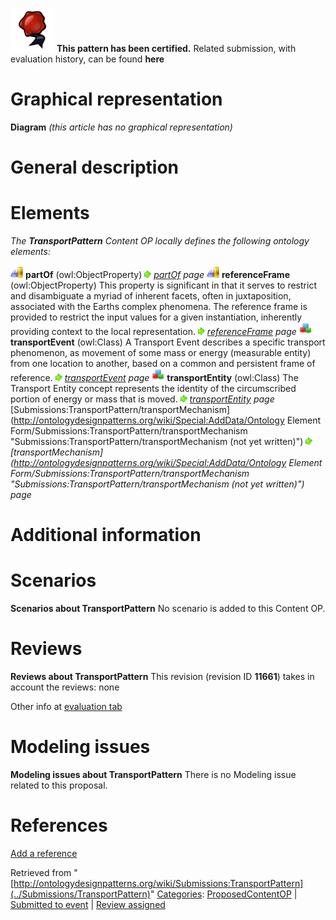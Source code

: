 [![](../images/thumb/b/b5/Certified.png/70px-Certified.png)](../Image/Certified.png "Certified.png") __This pattern has been certified.__
Related submission, with evaluation history, can be found __here__





#  Graphical representation


__Diagram__
_(this article has no graphical representation)_



#  General description


  




#  Elements


_The __TransportPattern__ Content OP locally defines the following ontology elements:_



[![ObjectProperty](../images/thumb/c/c3/ObjectProperty.gif/20px-ObjectProperty.gif)](../Image/ObjectProperty.gif "ObjectProperty") __partOf__ (owl:ObjectProperty) 
 [![](../images/thumb/8/87/ArrowRight.gif/11px-ArrowRight.gif)](../Image/ArrowRight.gif "ArrowRight.gif") _[partOf](../Submissions/TransportPattern/partOf "Submissions:TransportPattern/partOf") page_
[![ObjectProperty](../images/thumb/c/c3/ObjectProperty.gif/20px-ObjectProperty.gif)](../Image/ObjectProperty.gif "ObjectProperty") __referenceFrame__ (owl:ObjectProperty) This property is significant in that it serves to restrict and disambiguate a myriad of inherent facets, often in juxtaposition, associated with the Earths complex phenomena. The reference frame is provided to restrict the input values for a given instantiation, inherently providing context to the local representation. 
 [![](../images/thumb/8/87/ArrowRight.gif/11px-ArrowRight.gif)](../Image/ArrowRight.gif "ArrowRight.gif") _[referenceFrame](../Submissions/TransportPattern/referenceFrame "Submissions:TransportPattern/referenceFrame") page_
[![Class](../images/thumb/2/27/Class.gif/20px-Class.gif)](../Image/Class.gif "Class") __transportEvent__ (owl:Class) A Transport Event describes a specific transport phenomenon, as movement of some mass or energy (measurable entity) from one location to another, based on a common and persistent frame of reference. 
 [![](../images/thumb/8/87/ArrowRight.gif/11px-ArrowRight.gif)](../Image/ArrowRight.gif "ArrowRight.gif") _[transportEvent](../Submissions/TransportPattern/transportEvent "Submissions:TransportPattern/transportEvent") page_
[![Class](../images/thumb/2/27/Class.gif/20px-Class.gif)](../Image/Class.gif "Class") __transportEntity__ (owl:Class) The Transport Entity concept represents the identity of the circumscribed portion of energy or mass that is moved. 
 [![](../images/thumb/8/87/ArrowRight.gif/11px-ArrowRight.gif)](../Image/ArrowRight.gif "ArrowRight.gif") _[transportEntity](../Submissions/TransportPattern/transportEntity "Submissions:TransportPattern/transportEntity") page_
[Submissions:TransportPattern/transportMechanism](http://ontologydesignpatterns.org/wiki/Special:AddData/Ontology Element Form/Submissions:TransportPattern/transportMechanism "Submissions:TransportPattern/transportMechanism (not yet written)") [![](../images/thumb/8/87/ArrowRight.gif/11px-ArrowRight.gif)](../Image/ArrowRight.gif "ArrowRight.gif") _[transportMechanism](http://ontologydesignpatterns.org/wiki/Special:AddData/Ontology Element Form/Submissions:TransportPattern/transportMechanism "Submissions:TransportPattern/transportMechanism (not yet written)") page_
#  Additional information


#  Scenarios



__Scenarios about TransportPattern__
No scenario is added to this Content OP.




#  Reviews



__Reviews about TransportPattern__
This revision (revision ID __11661__) takes in account the reviews: none


Other info at [evaluation tab](http://ontologydesignpatterns.org/wiki/index.php?title=Submissions:TransportPattern&action=evaluation "http://ontologydesignpatterns.org/wiki/index.php?title=Submissions:TransportPattern&action=evaluation")




  




#  Modeling issues



__Modeling issues about TransportPattern__
There is no Modeling issue related to this proposal.




  




#  References


[Add a reference](index.php@title=Odp%253AAdd_reference&subject=../Submissions/TransportPattern "http://ontologydesignpatterns.org/wiki/index.php?title=Odp:Add_reference&subject=Submissions%3ATransportPattern")


  






Retrieved from "[http://ontologydesignpatterns.org/wiki/Submissions:TransportPattern](../Submissions/TransportPattern)"
 [Categories](http://ontologydesignpatterns.org/wiki/Special:Categories "Special:Categories"): [ProposedContentOP](../Category/ProposedContentOP "Category:ProposedContentOP") | [Submitted to event](../Category/Submitted_to_event "Category:Submitted to event") | [Review assigned](../Category/Review_assigned "Category:Review assigned")